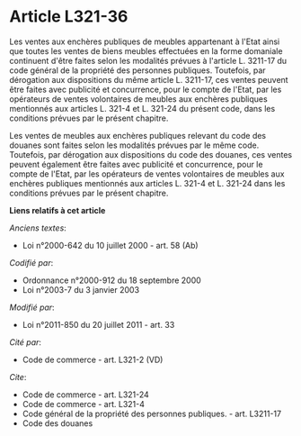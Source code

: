 # Article L321-36

Les ventes aux enchères publiques de meubles appartenant à l'Etat ainsi que toutes les ventes de biens meubles effectuées en
la forme domaniale continuent d'être faites selon les modalités prévues à l'article L. 3211-17 du code général de la
propriété des personnes publiques. Toutefois, par dérogation aux dispositions du même article L. 3211-17, ces ventes peuvent
être faites avec publicité et concurrence, pour le compte de l'Etat, par les opérateurs de ventes volontaires de meubles aux
enchères publiques mentionnés aux articles L. 321-4 et L. 321-24 du présent code, dans les conditions prévues par le présent
chapitre. 

Les ventes de meubles aux enchères publiques relevant du code des douanes sont faites selon les modalités prévues par le même
code. Toutefois, par dérogation aux dispositions du code des douanes, ces ventes peuvent également être faites avec publicité
et concurrence, pour le compte de l'Etat, par les opérateurs de ventes volontaires de meubles aux enchères publiques
mentionnés aux articles L. 321-4 et L. 321-24 dans les conditions prévues par le présent chapitre.

**Liens relatifs à cet article**

_Anciens textes_:

  - Loi n°2000-642 du 10 juillet 2000 - art. 58 (Ab)

_Codifié par_:

  - Ordonnance n°2000-912 du 18 septembre 2000
  - Loi n°2003-7 du 3 janvier 2003

_Modifié par_:

  - Loi n°2011-850 du 20 juillet 2011 - art. 33

_Cité par_:

  - Code de commerce - art. L321-2 (VD)

_Cite_:

  - Code de commerce - art. L321-24
  - Code de commerce - art. L321-4
  - Code général de la propriété des personnes publiques. - art. L3211-17
  - Code des douanes
